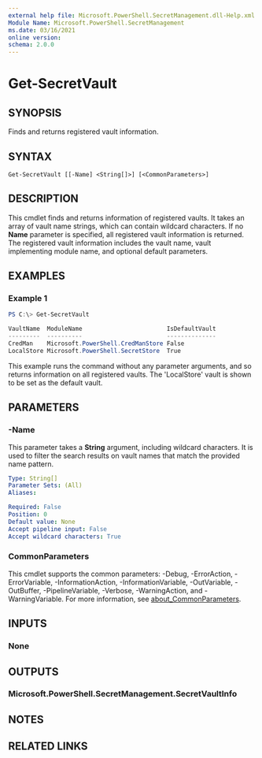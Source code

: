 ```yaml
---
external help file: Microsoft.PowerShell.SecretManagement.dll-Help.xml
Module Name: Microsoft.PowerShell.SecretManagement
ms.date: 03/16/2021
online version:
schema: 2.0.0
---
```


# Get-SecretVault

## SYNOPSIS
Finds and returns registered vault information.

## SYNTAX

```
Get-SecretVault [[-Name] <String[]>] [<CommonParameters>]
```

## DESCRIPTION

This cmdlet finds and returns information of registered vaults. It takes an array of vault name
strings, which can contain wildcard characters. If no **Name** parameter is specified, all
registered vault information is returned. The registered vault information includes the vault name,
vault implementing module name, and optional default parameters.

## EXAMPLES

### Example 1

```powershell
PS C:\> Get-SecretVault

VaultName  ModuleName                        IsDefaultVault
---------  ----------                        --------------
CredMan    Microsoft.PowerShell.CredManStore False
LocalStore Microsoft.PowerShell.SecretStore  True
```

This example runs the command without any parameter arguments, and so returns information on all
registered vaults. The 'LocalStore' vault is shown to be set as the default vault.

## PARAMETERS

### -Name

This parameter takes a **String** argument, including wildcard characters. It is used to filter the
search results on vault names that match the provided name pattern.

```yaml
Type: String[]
Parameter Sets: (All)
Aliases:

Required: False
Position: 0
Default value: None
Accept pipeline input: False
Accept wildcard characters: True
```

### CommonParameters

This cmdlet supports the common parameters: -Debug, -ErrorAction, -ErrorVariable,
-InformationAction, -InformationVariable, -OutVariable, -OutBuffer, -PipelineVariable, -Verbose,
-WarningAction, and -WarningVariable. For more information, see
[about_CommonParameters](http://go.microsoft.com/fwlink/?LinkID=113216).

## INPUTS

### None

## OUTPUTS

### Microsoft.PowerShell.SecretManagement.SecretVaultInfo

## NOTES

## RELATED LINKS
